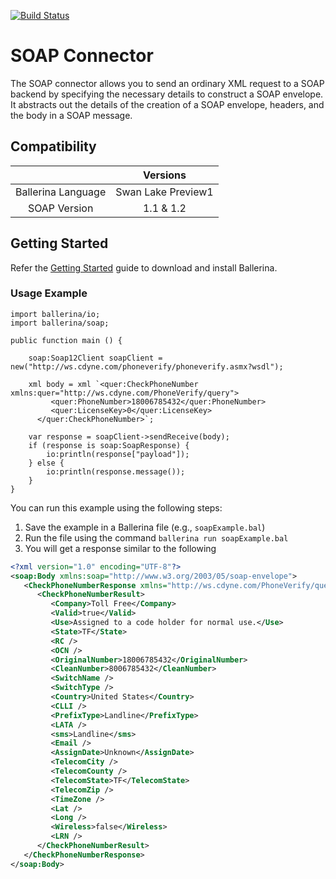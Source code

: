 [![Build Status](https://travis-ci.org/ballerina-platform/module-soap.svg?branch=master)](https://travis-ci.org/ballerina-platform/module-soap)

# SOAP Connector

The SOAP connector allows you to send an ordinary XML request to a SOAP backend by specifying the necessary details to
construct a SOAP envelope. It abstracts out the details of the creation of a SOAP envelope, headers, and the body in a
SOAP message.

## Compatibility

|                          |      Versions      |
|:------------------------:|:------------------:|
| Ballerina Language       | Swan Lake Preview1 |
| SOAP Version             | 1.1 & 1.2          |

## Getting Started

Refer the [Getting Started](https://ballerina.io/learn/getting-started/) guide to download and install Ballerina.

### Usage Example

```ballerina
import ballerina/io;
import ballerina/soap;
  
public function main () {

    soap:Soap12Client soapClient = new("http://ws.cdyne.com/phoneverify/phoneverify.asmx?wsdl");

    xml body = xml `<quer:CheckPhoneNumber xmlns:quer="http://ws.cdyne.com/PhoneVerify/query"> 
         <quer:PhoneNumber>18006785432</quer:PhoneNumber>
         <quer:LicenseKey>0</quer:LicenseKey>
      </quer:CheckPhoneNumber>`;

    var response = soapClient->sendReceive(body);
    if (response is soap:SoapResponse) {
        io:println(response["payload"]);
    } else {
        io:println(response.message());
    }
}
```

You can run this example using the following steps:

1. Save the example in a Ballerina file (e.g., `soapExample.bal`)
2. Run the file using the command `ballerina run soapExample.bal`
3. You will get a response similar to the following

```xml
<?xml version="1.0" encoding="UTF-8"?>
<soap:Body xmlns:soap="http://www.w3.org/2003/05/soap-envelope">
   <CheckPhoneNumberResponse xmlns="http://ws.cdyne.com/PhoneVerify/query">
      <CheckPhoneNumberResult>
         <Company>Toll Free</Company>
         <Valid>true</Valid>
         <Use>Assigned to a code holder for normal use.</Use>
         <State>TF</State>
         <RC />
         <OCN />
         <OriginalNumber>18006785432</OriginalNumber>
         <CleanNumber>8006785432</CleanNumber>
         <SwitchName />
         <SwitchType />
         <Country>United States</Country>
         <CLLI />
         <PrefixType>Landline</PrefixType>
         <LATA />
         <sms>Landline</sms>
         <Email />
         <AssignDate>Unknown</AssignDate>
         <TelecomCity />
         <TelecomCounty />
         <TelecomState>TF</TelecomState>
         <TelecomZip />
         <TimeZone />
         <Lat />
         <Long />
         <Wireless>false</Wireless>
         <LRN />
      </CheckPhoneNumberResult>
   </CheckPhoneNumberResponse>
</soap:Body>
```
